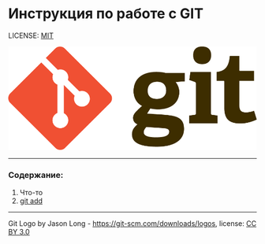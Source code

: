 # Инструкция по работе с GIT

LICENSE: [MIT](./License.md)

![git-logo](./assets/Git-Logo.png)

---

### Содержание:

1. Что-то
2. [git add](./add.md)



---

Git Logo by Jason Long - https://git-scm.com/downloads/logos, license: [CC BY 3.0](https://creativecommons.org/licenses/by/3.0/)